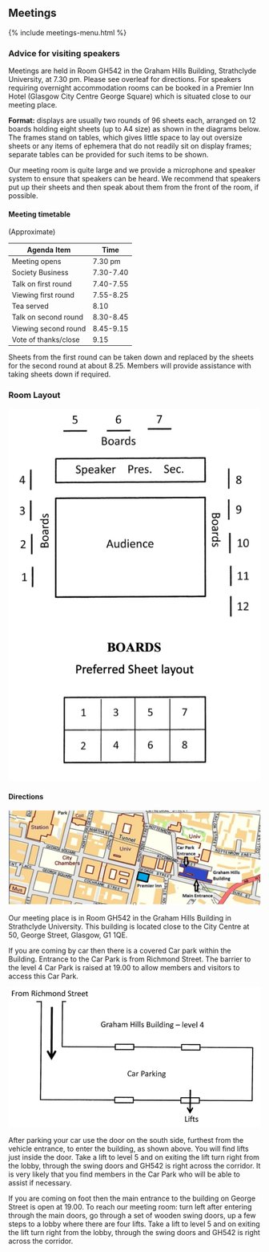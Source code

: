 ## Meetings

{% include meetings-menu.html %}

### Advice for visiting speakers

Meetings are held in Room GH542 in the Graham Hills Building, Strathclyde University, at 7.30 pm. Please see overleaf for directions. For speakers requiring overnight accommodation rooms can be booked in a Premier Inn Hotel (Glasgow City Centre George Square) which is situated close to our meeting place.

**Format:** displays are usually two rounds of 96 sheets each, arranged on 12 boards holding eight sheets (up to A4 size) as shown in the diagrams below. The frames stand on tables, which gives little space to lay out oversize sheets or any items of ephemera that do not readily sit on display frames; separate tables can be provided for such items to be shown.

Our meeting room is quite large and we provide a microphone and speaker system to ensure that speakers can be heard. We recommend that speakers put up their sheets and then speak about them from the front of the room, if possible.

#### Meeting timetable

(Approximate)

Agenda Item  | Time
----- | -------
Meeting opens | 7.30 pm
Society Business | 7.30-7.40
Talk on first round | 7.40-7.55
Viewing first round | 7.55-8.25
Tea served | 8.10
Talk on second round | 8.30-8.45
Viewing second round | 8.45-9.15
Vote of thanks/close | 9.15

Sheets from the first round can be taken down and replaced by the sheets for the second round at about 8.25. Members will provide assistance with taking sheets down if required.


### Room Layout

![Room Layout](images/room-layout.png)
#### Directions

![Map of Club location](images/map.png)

Our meeting place is in Room GH542 in the Graham Hills Building in Strathclyde University. This building is located close to the City Centre at 50, George Street, Glasgow, G1 1QE.

If you are coming by car then there is a covered Car park within the Building. Entrance to the Car Park is from Richmond Street. The barrier to the level 4 Car Park is raised at 19.00 to allow members and visitors to access this Car Park.

![parking-directions](images/directions.png)

After parking your car use the door on the south side, furthest from the vehicle entrance, to enter the building, as shown above. You will find lifts just inside the door. Take a lift to level 5 and on exiting the lift turn right from the lobby, through the swing doors and GH542 is right across the corridor. It is very likely that you find members in the Car Park who will be able to assist if necessary.

If you are coming on foot then the main entrance to the building on George Street is open at 19.00. To reach our meeting room: turn left after entering through the main doors, go through a set of wooden swing doors, up a few steps to a lobby where there are four lifts. Take a lift to level 5 and on exiting the lift turn right from the lobby, through the swing doors and GH542 is right across the corridor.